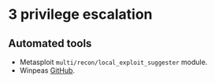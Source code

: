 # 3 privilege escalation

## Automated tools

- Metasploit `multi/recon/local_exploit_suggester` module.
- Winpeas [GitHub](https://github.com/carlospolop/PEASS-ng/tree/master/winPEAS).